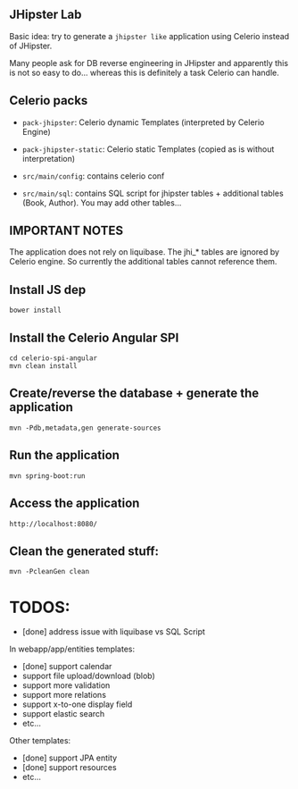 ## JHipster Lab

Basic idea: try to generate a `jhipster like` application using Celerio instead of JHipster.

Many people ask for DB reverse engineering in JHipster and apparently 
this is not so easy to do... whereas this is definitely a task Celerio can handle.

## Celerio packs

* `pack-jhipster`: Celerio dynamic Templates (interpreted by Celerio Engine)

* `pack-jhipster-static`: Celerio static Templates (copied as is without interpretation)

* `src/main/config`: contains celerio conf

* `src/main/sql`: contains SQL script for jhipster tables + additional tables (Book, Author). You may add other tables...

## IMPORTANT NOTES

The application does not rely on liquibase.
The jhi_* tables are ignored by Celerio engine. So currently the additional tables cannot reference them.

## Install JS dep

    bower install

## Install the Celerio Angular SPI

    cd celerio-spi-angular
    mvn clean install

## Create/reverse the database + generate the application

    mvn -Pdb,metadata,gen generate-sources

## Run the application
    
    mvn spring-boot:run

## Access the application

    http://localhost:8080/

## Clean the generated stuff:

    mvn -PcleanGen clean

# TODOS:

* [done] address issue with liquibase vs SQL Script

In webapp/app/entities templates:

* [done] support calendar
* support file upload/download (blob)
* support more validation
* support more relations
* support x-to-one display field
* support elastic search
* etc...

Other templates:
* [done] support JPA entity
* [done] support resources
* etc...
